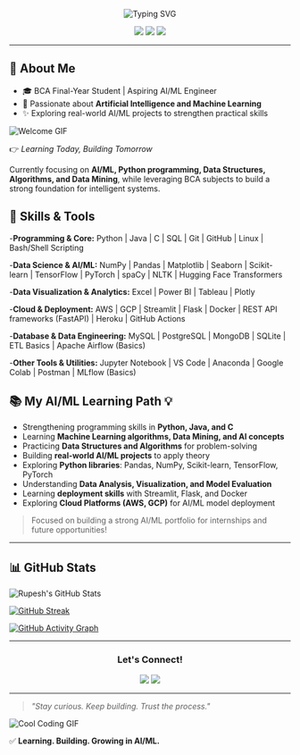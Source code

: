 <p align="center">
  <img src="https://readme-typing-svg.demolab.com?font=Fira+Code&pause=1000&color=5BF7F7&width=435&lines=Hi+there!+I'm+Rupesh+Kumar+Shah;Aspiring+AI/ML+Engineer+|+BCA+Final-Year" alt="Typing SVG" />
</p>

<p align="center">
  <img src="https://komarev.com/ghpvc/?username=iamrupesh1&color=blueviolet">
  <img src="https://img.shields.io/badge/Open%20to-Internships-yellowgreen">
  <img src="https://img.shields.io/badge/Currently%20Learning-AI%20%26%20Machine%20Learning-blue">
</p>

---

## 🚀 About Me  
- 🎓 BCA Final-Year Student | Aspiring AI/ML Engineer  
- 🤖 Passionate about **Artificial Intelligence and Machine Learning**  
- ✨ Exploring real-world AI/ML projects to strengthen practical skills  

![Welcome GIF](https://media.giphy.com/media/qgQUggAC3Pfv687qPC/giphy.gif)

👉 *Learning Today, Building Tomorrow*  

Currently focusing on **AI/ML, Python programming, Data Structures, Algorithms, and Data Mining**, while leveraging BCA subjects to build a strong foundation for intelligent systems.

## 🧰 Skills & Tools  

-**Programming & Core:** Python | Java | C | SQL | Git | GitHub | Linux | Bash/Shell Scripting  

-**Data Science & AI/ML:** NumPy | Pandas | Matplotlib | Seaborn | Scikit-learn | TensorFlow | PyTorch | spaCy | NLTK | Hugging Face Transformers  

-**Data Visualization & Analytics:** Excel | Power BI | Tableau | Plotly  

-**Cloud & Deployment:** AWS | GCP | Streamlit | Flask | Docker | REST API frameworks (FastAPI) | Heroku | GitHub Actions  

-**Database & Data Engineering:** MySQL | PostgreSQL | MongoDB | SQLite | ETL Basics | Apache Airflow (Basics)  

-**Other Tools & Utilities:** Jupyter Notebook | VS Code | Anaconda | Google Colab | Postman | MLflow (Basics)  

## 📚 My AI/ML Learning Path 💡

- Strengthening programming skills in **Python, Java, and C**  
- Learning **Machine Learning algorithms, Data Mining, and AI concepts**  
- Practicing **Data Structures and Algorithms** for problem-solving  
- Building **real-world AI/ML projects** to apply theory  
- Exploring **Python libraries**: Pandas, NumPy, Scikit-learn, TensorFlow, PyTorch  
- Understanding **Data Analysis, Visualization, and Model Evaluation**  
- Learning **deployment skills** with Streamlit, Flask, and Docker  
- Exploring **Cloud Platforms (AWS, GCP)** for AI/ML model deployment  

> Focused on building a strong AI/ML portfolio for internships and future opportunities!

---

## 📊 GitHub Stats  

![Rupesh's GitHub Stats](https://github-readme-stats.vercel.app/api?username=iamrupesh1&show_icons=true&theme=tokyonight&count_private=true)

[![GitHub Streak](https://streak-stats.demolab.com/?user=iamrupesh1&theme=tokyonight)](https://git.io/streak-stats)

[![GitHub Activity Graph](https://github-readme-activity-graph.vercel.app/graph?username=iamrupesh1&theme=tokyo-night)](https://github.com/Ashutosh00710/github-readme-activity-graph)

---

<h3 align="center">Let's Connect!</h3>

<p align="center">
  <a href="mailto:shahrupesh511@gmail.com"><img src="https://img.shields.io/badge/Gmail-D14836?style=for-the-badge&logo=gmail&logoColor=white"></a>
  <a href="https://www.linkedin.com/in/rupesh-kumar-shah-691458292"><img src="https://img.shields.io/badge/LinkedIn-blue?style=for-the-badge&logo=linkedin&logoColor=white"></a>
</p>

---

> *"Stay curious. Keep building. Trust the process."*  

![Cool Coding GIF](https://media.giphy.com/media/f3iwJFOVOwuy7K6FFw/giphy.gif)

✅ **Learning. Building. Growing in AI/ML.**
